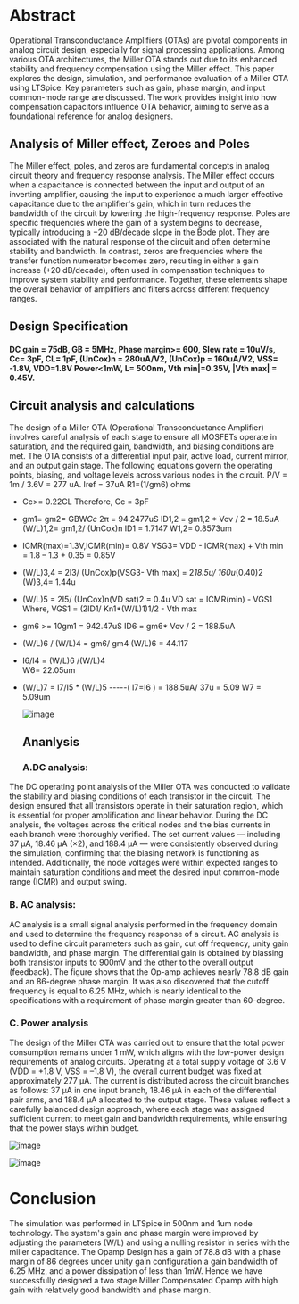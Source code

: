 # Abstract

Operational Transconductance Amplifiers (OTAs) are pivotal components in analog circuit design, especially for signal processing applications. Among various OTA architectures, 
the Miller OTA stands out due to its enhanced stability and frequency compensation using the Miller effect. This paper explores the design, simulation, and performance evaluation of a 
Miller OTA using LTSpice. Key parameters such as gain, phase margin, and input common-mode range are discussed. The work provides insight into how compensation capacitors influence OTA behavior, 
aiming to serve as a foundational reference for analog designers.

## Analysis of Miller effect, Zeroes and Poles

The Miller effect, poles, and zeros are fundamental concepts in analog circuit theory and frequency response analysis. The Miller effect occurs when a capacitance is connected between the
input and output of an inverting amplifier, causing the input to experience a much larger effective capacitance due to the amplifier's gain, which in turn reduces the bandwidth of the circuit by 
lowering the high-frequency response. Poles are specific frequencies where the gain of a system begins to decrease, typically introducing a −20 dB/decade slope in the Bode plot. They are associated 
with the natural response of the circuit and often determine stability and bandwidth. In contrast, zeros are frequencies where the transfer function numerator becomes zero, resulting in either a 
gain increase (+20 dB/decade), often used in compensation techniques to improve system stability and performance. 
Together, these elements shape the overall behavior of amplifiers and filters across different frequency ranges.

## Design Specification

#### DC gain = 75dB, GB = 5MHz, Phase margin>= 600, Slew rate = 10uV/s, Cc= 3pF, CL= 1pF, (UnCox)n = 280uA/V2, (UnCox)p = 160uA/V2, VSS= -1.8V, VDD=1.8V Power<1mW, L= 500nm, Vth min|=0.35V, |Vth max| = 0.45V.

## Circuit analysis and calculations

The design of a Miller OTA (Operational Transconductance Amplifier) involves careful analysis of each stage to ensure all MOSFETs operate in saturation, and the required gain, bandwidth, and biasing conditions are met. The OTA consists of a differential input pair, active load, current mirror, and an output gain stage. The following equations govern the operating points, biasing, and voltage levels across various nodes in the circuit.
P/V = 1m / 3.6V = 277 uA.
Iref = 37uA
R1=(1/gm6) ohms

* Cc>= 0.22CL
Therefore, Cc = 3pF
* gm1= gm2= GBW*Cc* 2π = 94.2477uS
ID1,2 = gm1,2 * Vov / 2 = 18.5uA
(W/L)1,2= gm1,2/ (UnCox)n ID1 = 1.7147
            W1,2= 0.8573um
* ICMR(max)=1.3V,ICMR(min)= 0.8V
VSG3= VDD - ICMR(max) + Vth min            
       =  1.8 – 1.3 + 0.35
       =   0.85V
* (W/L)3,4 = 2I3/ (UnCox)p(VSG3- Vth max)
              =  2*18.5u/ 160u*(0.40)2
    (W)3,4=  1.44u
* (W/L)5 = 2I5/ (UnCox)n(VD sat)2
              =  0.4u
          VD sat = ICMR(min) - VGS1
 Where, VGS1 = (2ID1/ Kn1*(W/L)1)1/2 - Vth max 
* gm6 >= 10gm1 = 942.47uS
ID6 = gm6* Vov / 2 = 188.5uA
* (W/L)6 / (W/L)4 = gm6/ gm4
(W/L)6 = 44.117
* I6/I4 = (W/L)6 /(W/L)4  
W6= 22.05um
* (W/L)7 = I7/I5 * (W/L)5    -----( I7=I6 )
                       =  188.5uA/ 37u
                       =  5.09
                    W7 = 5.09um

  ![image](https://github.com/user-attachments/assets/43329ff6-a08b-47ce-8bc5-0017d5b7d7d7)

  ## Ananlysis

  ### A.DC analysis:

The DC operating point analysis of the Miller OTA was conducted to validate the stability and biasing conditions of each transistor in the circuit. The design ensured that all transistors operate in 
their saturation region, which is essential for proper amplification and linear behavior. During the DC analysis, the voltages across the critical nodes and the bias currents in each branch were 
thoroughly verified. The set current values — including 37 µA, 18.46 µA (×2), and 188.4 µA — were consistently observed during the simulation, confirming that the biasing network is functioning as intended. 
Additionally, the node voltages were within expected ranges to maintain saturation conditions and meet the desired input common-mode range (ICMR) and output swing.

### B. AC analysis:

AC analysis is a small signal analysis performed in the frequency domain and used to determine the frequency 
response of a circuit. AC analysis is used to define circuit parameters such as gain, cut off frequency, unity gain bandwidth, and phase margin. The differential gain is obtained by biassing both transistor 
inputs to 900mV and the other to the overall output (feedback). The figure shows that the Op-amp achieves nearly 78.8 dB gain and an 86-degree phase margin. 
It was also discovered that the cutoff frequency is equal to 6.25 MHz, which is nearly identical to the specifications with a requirement of phase margin greater than 60-degree.

### C. Power analysis

The design of the Miller OTA was carried out to ensure that the total power consumption remains under 1 mW, which aligns with the low-power design requirements of analog circuits. 
Operating at a total supply voltage of 3.6 V (VDD = +1.8 V, VSS = –1.8 V), the overall current budget was fixed at approximately 277 µA. The current is distributed across the circuit 
branches as follows: 37 µA in one input branch, 18.46 µA in each of the differential pair arms, and 188.4 µA allocated to the output stage. 
These values reflect a carefully balanced design approach, where each stage was assigned sufficient current to meet gain and bandwidth requirements, while ensuring that the power stays within budget.

![image](https://github.com/user-attachments/assets/ff31d165-c887-4acf-bc8d-3e37fc9349e5)

![image](https://github.com/user-attachments/assets/49fff839-d39b-4c66-9f48-c7b5b5518abb)

# Conclusion

The simulation was performed in LTSpice in 500nm and 1um node technology. The system's gain and phase margin were improved by adjusting the parameters (W/L) and using a nulling resistor in 
series with the miller capacitance. The Opamp Design has a gain of 78.8 dB with a phase margin of 86 degrees under unity gain configuration a gain bandwidth of 6.25 MHz, and a power dissipation 
of less than 1mW. Hence we have successfully designed a two stage Miller Compensated Opamp with high gain with relatively good bandwidth and phase margin.

